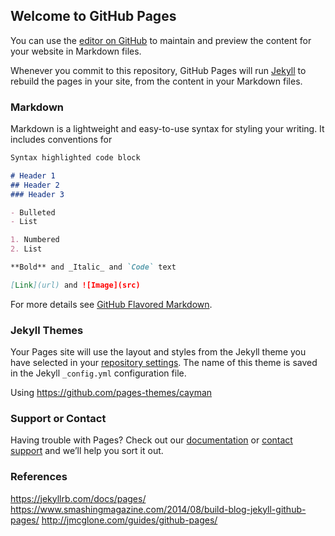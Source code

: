 ## Welcome to GitHub Pages

You can use the [editor on GitHub](https://github.com/eileenwho/five-boro-bouquet/edit/master/README.md) to maintain and preview the content for your website in Markdown files.

Whenever you commit to this repository, GitHub Pages will run [Jekyll](https://jekyllrb.com/) to rebuild the pages in your site, from the content in your Markdown files.

### Markdown

Markdown is a lightweight and easy-to-use syntax for styling your writing. It includes conventions for

```markdown
Syntax highlighted code block

# Header 1
## Header 2
### Header 3

- Bulleted
- List

1. Numbered
2. List

**Bold** and _Italic_ and `Code` text

[Link](url) and ![Image](src)
```

For more details see [GitHub Flavored Markdown](https://guides.github.com/features/mastering-markdown/).

### Jekyll Themes

Your Pages site will use the layout and styles from the Jekyll theme you have selected in your [repository settings](https://github.com/eileenwho/five-boro-bouquet/settings). The name of this theme is saved in the Jekyll `_config.yml` configuration file.

Using https://github.com/pages-themes/cayman

### Support or Contact

Having trouble with Pages? Check out our [documentation](https://help.github.com/categories/github-pages-basics/) or [contact support](https://github.com/contact) and we’ll help you sort it out.

### References
https://jekyllrb.com/docs/pages/
https://www.smashingmagazine.com/2014/08/build-blog-jekyll-github-pages/
http://jmcglone.com/guides/github-pages/

